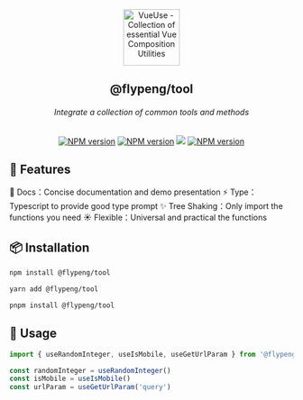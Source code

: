 <div align="center">
<a href="https://github.com/flingyp/YToolUse">
  <img src="https://s1.328888.xyz/2022/07/23/mfMak.png" alt="VueUse - Collection of essential Vue Composition Utilities" width="100">
</a>
<br>
<h2>@flypeng/tool</h2>
<h6>Integrate a collection of common tools and methods</h6>

<a href="https://www.npmjs.com/package/@flypeng/tool" target="__blank"><img src="https://img.shields.io/npm/v/@flypeng/tool" alt="NPM version"></a> <a href="https://www.npmjs.com/package/@flypeng/tool" target="__blank"><img src="https://img.shields.io/npm/l/@flypeng/tool?style=plastic" alt="NPM version"></a> <a href="https://yyblog.top/flypeng-tool"><img src="https://img.shields.io/badge/-Docs-green" /></a> <a href="https://www.npmjs.com/package/@flypeng/tool" target="__blank"><img src="https://img.shields.io/npm/dm/@flypeng/tool" alt="NPM version"></a>

</div>

## 🚀 Features

🌈 Docs：Concise documentation and demo presentation
⚡ Type：Typescript to provide good type prompt
✨ Tree Shaking：Only import the functions you need
☀️ Flexible：Universal and practical the functions

## 📦 Installation

```sh
npm install @flypeng/tool

yarn add @flypeng/tool

pnpm install @flypeng/tool
```

## 🎉 Usage

```ts
import { useRandomInteger, useIsMobile, useGetUrlParam } from '@flypeng/tool'

const randomInteger = useRandomInteger()
const isMobile = useIsMobile()
const urlParam = useGetUrlParam('query')
```
